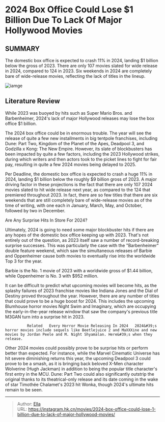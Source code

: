 # 2024 Box Office Could Lose $1 Billion Due To Lack Of Major Hollywood Movies


## SUMMARY 



  The domestic box office is expected to crash 11% in 2024, landing $1 billion below the gross of 2023.   There are only 107 movies slated for wide release in 2024, compared to 124 in 2023.   Six weekends in 2024 are completely bare of wide-release movies, reflecting the lack of titles in the lineup.  

![iamge](https://static1.srcdn.com/wordpress/wp-content/uploads/2023/12/tina-fey-from-mean-girls-2024-with-dan-stevens-from-godzilla-x-kong.jpg)

## Literature Review
While 2023 was buoyed by hits such as Super Mario Bros. and Barbenheimer, 2024&#39;s lack of major Hollywood releases may lose the box office $1 billion.




The 2024 box office could be in enormous trouble. The year will see the release of quite a few new installments in big tentpole franchises, including Dune: Part Two, Kingdom of the Planet of the Apes, Deadpool 3, and Godzilla x Kong: The New Empire. However, its slate of blockbusters has been impacted by quite a few factors, including the 2023 Hollywood strikes, during which writers and then actors took to the picket lines to fight for fair pay, resulting in quite a few 2024 movies being delayed to 2025.




Per Deadline, the domestic box office is expected to crash a huge 11% in 2024, landing $1 billion below the roughly $9 billion gross of 2023. A major driving factor in these projections is the fact that there are only 107 2024 movies slated to hit wide release next year, as compared to the 124 that premiered throughout 2023. In fact, there are so few titles that there are six weekends that are still completely bare of wide-release movies as of the time of writing, with one each in January, March, May, and October, followed by two in December.


 Are Any Surprise Hits In Store For 2024? 
          

Ultimately, 2024 is going to need some major blockbuster hits if there are any hopes of the domestic box office keeping up with 2023. That&#39;s not entirely out of the question, as 2023 itself saw a number of record-breaking surprise successes. This was particularly the case with the &#34;Barbenheimer&#34; double feature weekend, which saw the simultaneous releases of Barbie and Oppenheimer cause both movies to eventually rise into the worldwide Top 3 for the year.






Barbie is the No. 1 movie of 2023 with a worldwide gross of $1.44 billion, while Oppenheimer is No. 3 with $952 million.




It can be difficult to predict what upcoming movies will become hits, as the splashy failures of 2023 franchise movies like Indiana Jones and the Dial of Destiny proved throughout the year. However, there are any number of titles that could prove to be a huge boost for 2024. This includes the upcoming Blumhouse horror movies Night Swim and Imaginary, which are occupying the early-in-the-year release window that saw the company&#39;s previous title M3GAN turn into a surprise hit in 2023.

              Related   Every Horror Movie Releasing In 2024   2024&#39;s horror movies include sequels like Beetlejuice 2 and MaXXXine and new movies by Jordan Peele and M. Night Shyamalan. Here&#39;s when they release.    

Other 2024 movies could possibly prove to be surprise hits or perform better than expected. For instance, while the Marvel Cinematic Universe has hit severe diminishing returns this year, the upcoming Deadpool 3 could prove to be a smash, as it is bringing back beloved X-Men character Wolverine (Hugh Jackman) in addition to being the popular title character&#39;s first entry in the MCU. Dune: Part Two could also significantly outstrip the original thanks to its theatrical-only release and its date coming in the wake of star Timothée Chalamet&#39;s 2023 hit Wonka, though 2024&#39;s ultimate hits remain to be seen.






---

> Author: [Ella](https://instagram.hk.cn/)  
> URL: https://instagram.hk.cn/movies/2024-box-office-could-lose-1-billion-due-to-lack-of-major-hollywood-movies/  

